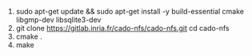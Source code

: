 1. sudo apt-get update && sudo apt-get install -y build-essential cmake libgmp-dev libsqlite3-dev
2. git clone https://gitlab.inria.fr/cado-nfs/cado-nfs.git
cd cado-nfs
3. cmake .
4. make